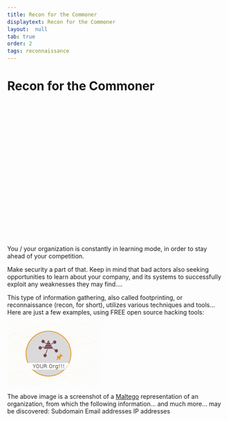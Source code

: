 ```yaml
---
title: Recon for the Commoner
displaytext: Recon for the Commoner
layout:  null
tab: true
order: 2
tags: reconnaissance
---
```


# Recon for the Commoner


<div class=“embed-responsive embed-responsive=16by9”>

<iframe width="560" height="315" src="" title="YouTube video player" frameborder="0" allow="accelerometer; autoplay; clipboard-write; encrypted-media; gyroscope; picture-in-picture" allowfullscreen></iframe>
  
</div>

You / your organization is constantly in learning mode, in order to stay ahead of your competition. 

Make security a part of that. Keep in mind that bad actors also seeking opportunities to learn about your company, and its systems to successfully exploit any weaknesses they may find….

This type of information gathering, also called footprinting, or reconnaissance (recon, for short), utilizes various techniques and tools… Here are just a few examples, using FREE open source hacking tools:

![YOUR Organization](/your-org-maltego.png)

The above image is a screenshot of a [Maltego](https://www.maltego.com/) representation of an organization, from which the following information… and much more… may be discovered: 
Subdomain 
Email addresses
IP addresses
